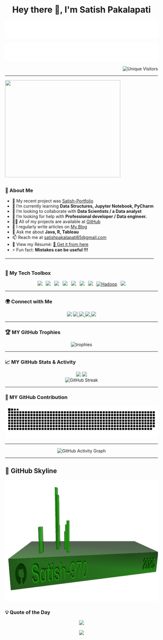 
<img src="https://user-images.githubusercontent.com/74038190/212284115-f47cd8ff-2ffb-4b04-b5bf-4d1c14c0247f.gif" width="100%" height="0.8" align="center">
<h1 align="center"><strong>Hey there 👋, I'm Satish Pakalapati</strong></h1>
<p align="center">
  <img src="https://raw.githubusercontent.com/Satish-970/Satish-970/refs/heads/main/download.svg" alt="Typing SVG"/>
</p>

<p align="center">
  <img src="https://raw.githubusercontent.com/Satish-970/Satish-970/refs/heads/main/subline.svg" alt="Typing SVG"/>
</p>

<p align="right">
  <img src="https://komarev.com/ghpvc/?username=satish-970&label=Profile%20Views&color=2ECf49&style=flat" alt="Unique Visitors" width="120" height="20" />
</p>


---
<div style="display: flex; flex-direction: column; align-items: flex-start;">
  <img src="https://user-images.githubusercontent.com/74038190/235224431-e8c8c12e-6826-47f1-89fb-2ddad83b3abf.gif" width="380" height="320" align="right" style="margin-right: 20px; margin-bottom: 10px;">
    <div>
    <h3>🚀 About Me</h3>
    <ul>
      <li>🔭 My recent project was <a href="https://github.com/Satish-970/satish-portfolio">Satish-Portfolio</a></li>
      <li>🌱 I’m currently learning <b>Data Structures, Jupyter Notebook, PyCharm</b></li>
      <li>👯 I’m looking to collaborate with <b>Data Scientists / a Data analyst</b></li>
      <li>🤝 I’m looking for help with <b>Professional developer / Data engineer.</b></li>
      <li>👨‍💻 All of my projects are available at <a href="https://github.com/Satish-970">GitHub</a></li>
      <li>📝 I regularly write articles on <a href="https://satishportfolio.blogspot.com/">My Blog</a></li>
      <li>💬 Ask me about <b>Java, R, Tableau</b></li>
      <li>📫 Reach me at <a href="mailto:satishpakalapati65@gmail.com">satishpakalapati65@gmail.com</a></li>
      <li>📄 View my Résumé: <a href="https://satishpakalapati.netlify.app/images/Resume.pdf">📄 Get it from here</a></li>
      <li>⚡ Fun fact: <b>Mistakes can be useful !!!</b></li>
    </ul>
    <hr>
  </div>
</div>

### 🧰 My Tech Toolbox
<p align="center">
  <a href="https://www.python.org" target="_blank"><img src="https://skillicons.dev/icons?i=python" width="48" /></a>&nbsp;&nbsp;
  <a href="https://www.java.com" target="_blank"><img src="https://skillicons.dev/icons?i=java" width="48" /></a>&nbsp;&nbsp;
  <a href="https://en.cppreference.com/w/c" target="_blank"><img src="https://skillicons.dev/icons?i=c" width="48" /></a>&nbsp;&nbsp;
  <a href="https://developer.mozilla.org/en-US/docs/Web/HTML" target="_blank"><img src="https://skillicons.dev/icons?i=html" width="48" /></a>&nbsp;&nbsp;
  <a href="https://developer.mozilla.org/en-US/docs/Web/CSS" target="_blank"><img src="https://skillicons.dev/icons?i=css" width="48" /></a>&nbsp;&nbsp;
  <a href="https://www.mysql.com" target="_blank"><img src="https://skillicons.dev/icons?i=mysql" width="48" /></a>&nbsp;&nbsp;
  <a href="https://git-scm.com" target="_blank"><img src="https://skillicons.dev/icons?i=git" width="48" /></a>&nbsp;&nbsp;
  <a href="https://hadoop.apache.org" target="_blank"><img src="https://cdn.jsdelivr.net/gh/devicons/devicon/icons/hadoop/hadoop-original.svg" width="48" alt="Hadoop" /></a>&nbsp;&nbsp;
  <a href="https://www.figma.com" target="_blank"><img src="https://skillicons.dev/icons?i=figma" width="48" /></a>
</p>

---
<h3>🌍 Connect with Me</h3>


<p align="center">
  <a href="https://linkedin.com/in/satishpakalapati" target="_blank" style="text-decoration:none;">
    <img src="https://img.icons8.com/color/48/000000/linkedin.png" width="70" />
  </a>
  <a href="https://twitter.com/satishpakalap22" target="_blank">
    <img src="https://img.icons8.com/color/48/000000/twitterx--v1.png" width="70" />
  </a>
  <a href="https://instagram.com/satishchoudary993" target="_blank">
    <img src="https://img.icons8.com/color/48/000000/instagram-new.png" width="70" />
  </a>
  <a href="https://fb.com/satish.pakalapati.71" target="_blank">
    <img src="https://img.icons8.com/color/48/000000/facebook-new.png" width="70" />
  </a>
  <a href="https://www.hackerrank.com/satishpakalapat1" target="_blank">
    <img src="https://img.icons8.com/external-tal-revivo-color-tal-revivo/48/000000/external-hackerrank-is-a-technology-company-that-focuses-on-competitive-programming-logo-color-tal-revivo.png" width="70" />
  </a>
</p>




---

### 🏆 MY GitHub Trophies
<p align="center">
  <img src="https://github-profile-trophy.vercel.app/?username=satish-970&theme=gruvbox&column=7&margin-w=15" alt="trophies"/>
</p>

---

### 📈 MY GitHub Stats & Activity
<div align="center">
  <img src="https://github-readme-stats.vercel.app/api?username=satish-970&show_icons=true&theme=radical" height="170" />
  <img src="https://github-readme-stats.vercel.app/api/top-langs/?username=satish-970&layout=compact&theme=radical" height="170"/>
</div>

<div align="center">
  <img src="https://github-readme-stats.vercel.app/api?username=satish-970&show_icons=true&theme=tokyonight" height="170" alt="GitHub Streak"/>
</div>




---

### 🐍 MY GitHub Contribution 
<picture>
  <source media="(prefers-color-scheme: dark)" srcset="https://raw.githubusercontent.com/Satish-970/Satish-970/output/github-snake-dark.svg" />
  <source media="(prefers-color-scheme: light)" srcset="https://raw.githubusercontent.com/Satish-970/Satish-970/output/github-snake.svg" />
  <img alt="github-snake" src="https://raw.githubusercontent.com/Satish-970/Satish-970/output/github-snake.svg" />
</picture>

---
<p align="center">
  <img src="https://github-readme-activity-graph.vercel.app/graph?username=satish-970&theme=react-dark&area=true&hide_border=true" alt="GitHub Activity Graph" />
</p>


---

<h2>🌆 GitHub Skyline</h2>
<p align="center">
  <img src="skyline.png" alt="GitHub Skyline 2025"  width="1000" height="400"/>
</p>

### 💡 Quote of the Day

<p align="center">
  <img src="https://quotes-github-readme.vercel.app/api?type=horizontal&theme=radical" />
</p>
<p align="center">
  <img src="https://capsule-render.vercel.app/api?type=waving&color=0:FF00FF,100:00FFFF&height=100&section=footer&text=⚡%20Built%20by%20SatishPakalapati&fontAlign=center&fontColor=FFFFFF&fontSize=18" />
</p>

 
